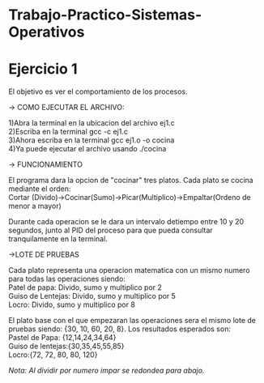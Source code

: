 # Trabajo-Practico-Sistemas-Operativos  
  
# Ejercicio 1  
  
El objetivo es ver el comportamiento de los procesos.   
  
-> COMO EJECUTAR EL ARCHIVO:  
  
  1)Abra la terminal en la ubicacion del archivo ej1.c  
  2)Escriba en la terminal gcc -c ej1.c  
  3)Ahora escriba en la terminal gcc ej1.o -o cocina  
  4)Ya puede ejecutar el archivo usando ./cocina  
  
-> FUNCIONAMIENTO  
  
El programa dara la opcion de "cocinar" tres platos. Cada plato se cocina mediante el orden:   
  Cortar (Divido)->Cocinar(Sumo)->Picar(Multiplico)->Empaltar(Ordeno de menor a mayor)    
  
Durante cada operacion se le dara un intervalo detiempo entre 10 y 20 segundos, junto al PID del proceso para que pueda consultar tranquilamente en la terminal.   
  
->LOTE DE PRUEBAS  
  
Cada plato representa una operacion matematica con un mismo numero para todas las operaciones siendo:  
Patel de papa: Divido, sumo y multiplico por 2  
Guiso de Lentejas: Divido, sumo y multiplico por 5  
Locro: Divido, sumo y multiplico por 8  

El plato base con el que empezaran las operaciones sera el mismo lote de pruebas siendo: {30, 10, 60, 20, 8}. Los resultados esperados son:  
Pastel de Papa: {12,14,24,34,64}  
Guiso de lentejas:{30,35,45,55,85}  
Locro:{72, 72, 80, 80, 120}  
  
*Nota: Al dividir por numero impar se redondea para abajo.*  
